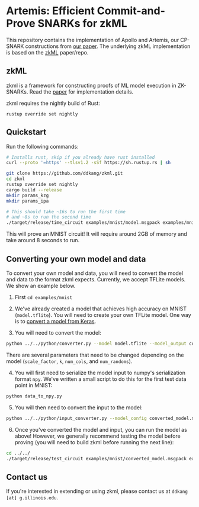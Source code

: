 # Artemis: Efficient Commit-and-Prove SNARKs for zkML

This repository contains the implementation of Apollo and Artemis, our CP-SNARK constructions from [our paper](https://arxiv.org/abs/2409.12055).
The underlying zkML implementation is based on the [zkML](https://github.com/uiuc-kang-lab/zkml) paper/repo.


## zkML
zkml is a framework for constructing proofs of ML model execution in ZK-SNARKs.
Read the [paper](https://arxiv.org/abs/2210.08674) for implementation details.

zkml requires the nightly build of Rust:

```
rustup override set nightly
```

## Quickstart

Run the following commands:

```sh
# Installs rust, skip if you already have rust installed
curl --proto '=https' --tlsv1.2 -sSf https://sh.rustup.rs | sh

git clone https://github.com/ddkang/zkml.git
cd zkml
rustup override set nightly
cargo build --release
mkdir params_kzg
mkdir params_ipa

# This should take ~16s to run the first time
# and ~8s to run the second time
./target/release/time_circuit examples/mnist/model.msgpack examples/mnist/inp.msgpack kzg
```

This will prove an MNIST circuit! It will require around 2GB of memory and take
around 8 seconds to run.



## Converting your own model and data

To convert your own model and data, you will need to convert the model and data to the format zkml
expects. Currently, we accept TFLite models. We show an example below.

1. First `cd examples/mnist`

2. We've already created a model that achieves high accuracy on MNIST (`model.tflite`). You will
   need to create your own TFLite model. One way is to [convert a model from Keras](https://stackoverflow.com/questions/53256877/how-to-convert-kerash5-file-to-a-tflite-file).

3. You will need to convert the model:
```bash
python ../../python/converter.py --model model.tflite --model_output converted_model.msgpack --config_output config.msgpack --scale_factor 512 --k 17 --num_cols 10 --num_randoms 1024
```

There are several parameters that need to be changed depending on the model (`scale_factor`, `k`,
`num_cols`, and `num_randoms`).

4. You will first need to serialize the model input to numpy's serialization format `npy`. We've
   written a small script to do this for the first test data point in MNIST:
```bash
python data_to_npy.py
```

5. You will then need to convert the input to the model:
```bash
python ../../python/input_converter.py --model_config converted_model.msgpack --inputs 7.npy --output example_inp.msgpack
```

6. Once you've converted the model and input, you can run the model as above! However, we generally
   recommend testing the model before proving (you will need to build zkml before running the next
   line):
```bash
cd ../../
./target/release/test_circuit examples/mnist/converted_model.msgpack examples/mnist/example_inp.msgpack
```


## Contact us

If you're interested in extending or using zkml, please contact us at `ddkang
[at] g.illinois.edu`.
